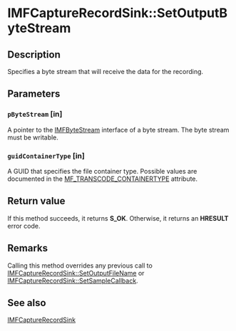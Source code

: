 # IMFCaptureRecordSink::SetOutputByteStream

## Description

Specifies a byte stream that will receive the data for the recording.

## Parameters

### `pByteStream` [in]

A pointer to the [IMFByteStream](https://learn.microsoft.com/windows/desktop/api/mfobjects/nn-mfobjects-imfbytestream) interface of a byte stream. The byte stream must be writable.

### `guidContainerType` [in]

A GUID that specifies the file container type. Possible values are documented in the [MF_TRANSCODE_CONTAINERTYPE](https://learn.microsoft.com/windows/desktop/medfound/mf-transcode-containertype) attribute.

## Return value

If this method succeeds, it returns **S_OK**. Otherwise, it returns an **HRESULT** error code.

## Remarks

Calling this method overrides any previous call to [IMFCaptureRecordSink::SetOutputFileName](https://learn.microsoft.com/windows/desktop/api/mfcaptureengine/nf-mfcaptureengine-imfcapturerecordsink-setoutputfilename) or [IMFCaptureRecordSink::SetSampleCallback](https://learn.microsoft.com/windows/desktop/api/mfcaptureengine/nf-mfcaptureengine-imfcapturerecordsink-setsamplecallback).

## See also

[IMFCaptureRecordSink](https://learn.microsoft.com/windows/desktop/api/mfcaptureengine/nn-mfcaptureengine-imfcapturerecordsink)